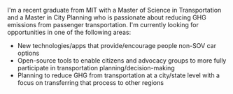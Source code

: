 I'm a recent graduate from MIT with a Master of Science in Transportation and a Master in City Planning who is passionate about 
reducing GHG emissions from passenger transportation. I'm currently looking for opportunities in one of the following areas:  
 - New technologies/apps that provide/encourage people non-SOV car options
 - Open-source tools to enable citizens and advocacy groups to more fully participate in transportation planning/decision-making 
 - Planning to reduce GHG from transportation at a city/state level with a focus on transferring that process to other regions
